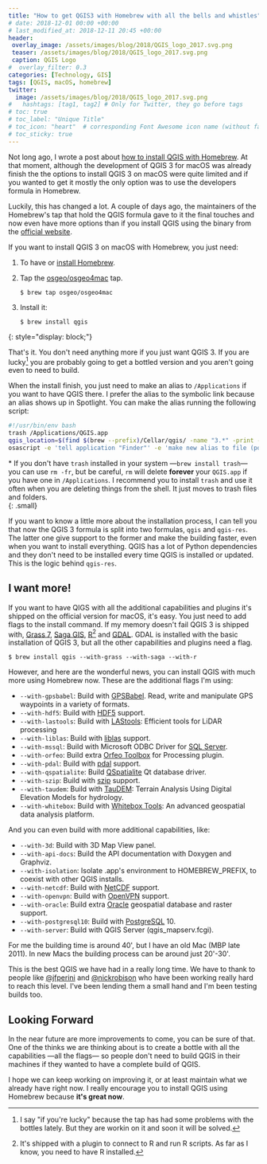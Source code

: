 ```yaml
---
title: "How to get QGIS3 with Homebrew with all the bells and whistles"
# date: 2018-12-01 00:00 +00:00
# last_modified_at: 2018-12-11 20:45 +00:00
header: 
 overlay_image: /assets/images/blog/2018/QGIS_logo_2017.svg.png
 teaser: /assets/images/blog/2018/QGIS_logo_2017.svg.png
 caption: QGIS Logo
#  overlay_filter: 0.3
categories: [Technology, GIS]
tags: [QGIS, macOS, homebrew]
twitter: 
  image: /assets/images/blog/2018/QGIS_logo_2017.svg.png
#   hashtags: [tag1, tag2] # Only for Twitter, they go before tags
# toc: true
# toc_label: "Unique Title"
# toc_icon: "heart"  # corresponding Font Awesome icon name (without fa prefix)
# toc_sticky: true
---
```


Not long ago, I wrote a post about [how to install QGIS with Homebrew](/blog/2018/03/12/qgis-on-macos-with-homebrew/). At that moment, although the development of QGIS 3 for macOS was already finish the the options to install QGIS 3 on macOS were quite limited and if you wanted to get it mostly the only option was to use the developers formula in Homebrew. 

Luckily, this has changed a lot. A couple of days ago, the maintainers of the Homebrew's tap that hold the QGIS formula gave to it the final touches and now even have more options than if you install QGIS using the binary from the [official website](https://www.qgis.org/).

If you want to install QGIS 3 on macOS with Homebrew, you just need: 

1. To have or [install Homebrew](/blog/2017/11/21/homebrew/). 

2. Tap the [osgeo/osgeo4mac](osgeo/osgeo4mac) tap.   

    ```shell
    $ brew tap osgeo/osgeo4mac
    ```

3. Install it:   

    ```shell
    $ brew install qgis
    ```
{: style="display: block;"}

That's it. You don't need anything more if you just want QGIS 3. If you are lucky[^2] you are probably going to get a bottled version and you aren't going even to need to build. 

When the install finish, you just need to make an alias to `/Applications` if you want to have QGIS there. I prefer the alias to the symbolic link because an alias shows up in Spotlight. You can make the alias running the following script: 

```sh
#!/usr/bin/env bash  
trash /Applications/QGIS.app 
qgis_location=$(find $(brew --prefix)/Cellar/qgis/ -name "3.*" -print -quit)/QGIS.app
osascript -e 'tell application "Finder"' -e 'make new alias to file (posix file "'$qgis_location'") at (posix file "/Applications")' -e 'end tell'
```

\* If you don't have `trash` installed in your system —`brew install trash`— you can use `rm -fr`, but be careful, `rm` will delete **forever** your `QGIS.app` if you have one in `/Applications`. I recommend you to install `trash` and use it often when you are deleting things from the shell. It just moves to trash files and folders.   
{: .small}

If you want to know a little more about the installation process, I can tell you that now the QGIS 3 formula is split into two formulas, `qgis` and `qgis-res`. The latter one give support to the former and make the building faster, even when you want to install everything. QGIS has a lot of Python dependencies and they don't need to be installed every time QGIS is installed or updated. This is the logic behind `qgis-res`. 

## I want more! 

If you want to have QIGS with all the additional capabilities and plugins it's shipped on the official version for macOS, it's easy. You just need to add flags to the install command. If my memory doesn't fail QGIS 3 is shipped with, [Grass 7](https://grass.osgeo.org), [Saga GIS](http://www.saga-gis.org/en/index.html), [R](https://www.r-project.org)[^1] and [GDAL](https://www.gdal.org). GDAL is installed with the basic installation of QGIS 3, but all the other capabilities and plugins need a flag. 

```shell
$ brew install qgis --with-grass --with-saga --with-r 
```

However, and here are the wonderful news, you can install QGIS with much more using Homebrew now. These are the additional flags I'm using: 

- `--with-gpsbabel`: Build with [GPSBabel](https://www.gpsbabel.org). Read, write and manipulate GPS waypoints in a variety of formats. 
- `--with-hdf5`: Build with [HDF5](https://en.wikipedia.org/wiki/Hierarchical_Data_Format) support. 
- `--with-lastools`: Build with [LAStools](https://rapidlasso.com/lastools/): Efficient tools for LiDAR processing
- `--with-liblas`: Build with [liblas](https://en.wikipedia.org/wiki/LibLAS) support. 
- `--with-mssql`: Build with Microsoft ODBC Driver for [SQL Server](https://en.wikipedia.org/wiki/Microsoft_SQL_Server).
- `--with-orfeo`: Build extra [Orfeo Toolbox](https://www.orfeo-toolbox.org/) for Processing plugin.
- `--with-pdal`: Build with [pdal](https://pdal.io/) support.
- `--with-qspatialite`: Build [QSpatialite](https://en.wikipedia.org/wiki/SpatiaLite) Qt database driver.
- `--with-szip`: Build with [szip](https://support.hdfgroup.org/doc_resource/SZIP/) support.
- `--with-taudem`: Build with [TauDEM](http://hydrology.usu.edu/taudem/taudem5/index.html): Terrain Analysis Using Digital Elevation Models for hydrology.
- `--with-whitebox`: Build with [Whitebox Tools](http://www.uoguelph.ca/~hydrogeo/Whitebox/): An advanced geospatial data analysis platform.

And you can even build with more additional capabilities, like: 

- `--with-3d`: Build with 3D Map View panel.
- `--with-api-docs`: Build the API documentation with Doxygen and Graphviz.
- `--with-isolation`: Isolate .app's environment to HOMEBREW_PREFIX, to coexist with other QGIS installs.
- `--with-netcdf`: Build with [NetCDF](https://en.wikipedia.org/wiki/NetCDF) support.
- `--with-openvpn`: Build with [OpenVPN](https://openvpn.net) support.
- `--with-oracle`: Build extra [Oracle](https://en.wikipedia.org/wiki/Oracle_Corporation) geospatial database and raster support.
- `--with-postgresql10`: Build with [PostgreSQL](https://www.postgresql.org) 10.
- `--with-server`: Build with QGIS Server (qgis_mapserv.fcgi).

For me the building time is around 40', but I have an old Mac (MBP late 2011). In new Macs the building process can be around just 20'-30'. 

This is the best QGIS we have had in a really long time. We have to thank to people like [@jfperini](https://github.com/fjperini) and [@nickrobison](https://github.com/nickrobison) who have been working really hard to reach this level. I've been lending them a small hand and I'm been testing builds too. 

## Looking Forward

In the near future are more improvements to come, you can be sure of that. One of the thinks we are thinking about is to create a bottle with all the capabilities —all the flags— so people don't need to build QGIS in their machines if they wanted to have a complete build of QGIS. 

I hope we can keep working on improving it, or at least maintain what we already have right now. I really encourage you to install QGIS using Homebrew because **it's great now**. 









[^1]: It's shipped with a plugin to connect to R and run R scripts. As far as I know, you need to have R installed.
[^2]: I say "if you're lucky" because the tap has had some problems with the bottles lately. But they are workin on it and soon it will be solved. 

